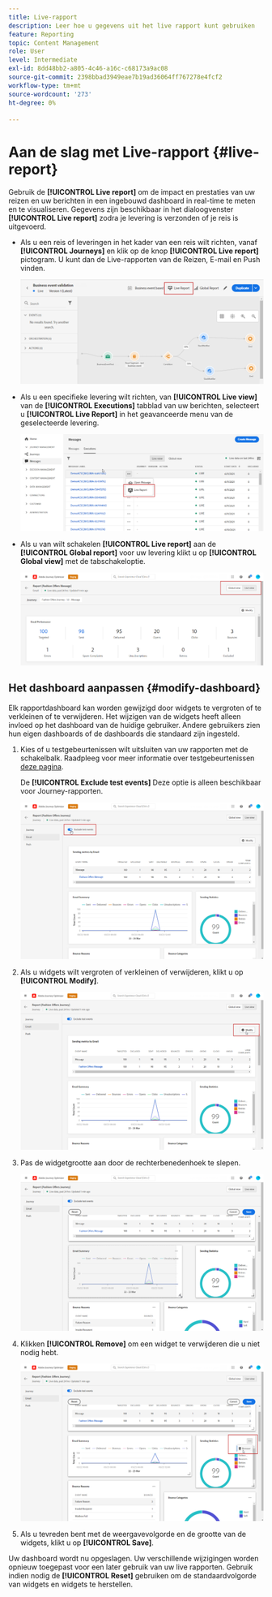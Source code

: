 ```yaml
---
title: Live-rapport
description: Leer hoe u gegevens uit het live rapport kunt gebruiken
feature: Reporting
topic: Content Management
role: User
level: Intermediate
exl-id: 8dd48bb2-a805-4c46-a16c-c68173a9ac08
source-git-commit: 2398bbad3949eae7b19ad36064ff767278e4fcf2
workflow-type: tm+mt
source-wordcount: '273'
ht-degree: 0%

---
```


# Aan de slag met Live-rapport {#live-report}

Gebruik de **[!UICONTROL Live report]** om de impact en prestaties van uw reizen en uw berichten in een ingebouwd dashboard in real-time te meten en te visualiseren.
Gegevens zijn beschikbaar in het dialoogvenster **[!UICONTROL Live report]** zodra je levering is verzonden of je reis is uitgevoerd.

* Als u een reis of leveringen in het kader van een reis wilt richten, vanaf **[!UICONTROL Journeys]** en klik op de knop **[!UICONTROL Live report]** pictogram. U kunt dan de Live-rapporten van de Reizen, E-mail en Push vinden.

   ![](assets/report_journey.png)

* Als u een specifieke levering wilt richten, van **[!UICONTROL Live view]** van de **[!UICONTROL Executions]** tabblad van uw berichten, selecteert u **[!UICONTROL Live Report]** in het geavanceerde menu van de geselecteerde levering.

   ![](assets/report_2.png)

* Als u van wilt schakelen **[!UICONTROL Live report]** aan de **[!UICONTROL Global report]** voor uw levering klikt u op **[!UICONTROL Global view]** met de tabschakeloptie.

   ![](assets/report_3.png)

## Het dashboard aanpassen {#modify-dashboard}

Elk rapportdashboard kan worden gewijzigd door widgets te vergroten of te verkleinen of te verwijderen. Het wijzigen van de widgets heeft alleen invloed op het dashboard van de huidige gebruiker. Andere gebruikers zien hun eigen dashboards of de dashboards die standaard zijn ingesteld.

1. Kies of u testgebeurtenissen wilt uitsluiten van uw rapporten met de schakelbalk. Raadpleeg voor meer informatie over testgebeurtenissen [deze pagina](../building-journeys/testing-the-journey.md).

   De **[!UICONTROL Exclude test events]** Deze optie is alleen beschikbaar voor Journey-rapporten.

   ![](assets/report_modify_6.png)

1. Als u widgets wilt vergroten of verkleinen of verwijderen, klikt u op **[!UICONTROL Modify]**.

   ![](assets/report_modify_7.png)

1. Pas de widgetgrootte aan door de rechterbenedenhoek te slepen.

   ![](assets/report_modify_8.png)

1. Klikken **[!UICONTROL Remove]** om een widget te verwijderen die u niet nodig hebt.

   ![](assets/report_modify_9.png)

1. Als u tevreden bent met de weergavevolgorde en de grootte van de widgets, klikt u op **[!UICONTROL Save]**.

Uw dashboard wordt nu opgeslagen. Uw verschillende wijzigingen worden opnieuw toegepast voor een later gebruik van uw live rapporten. Gebruik indien nodig de **[!UICONTROL Reset]** gebruiken om de standaardvolgorde van widgets en widgets te herstellen.
